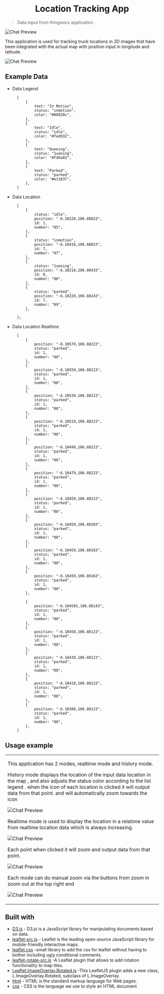 
<h1 align="center"  style="font-weight:bold;" >
  <br>
  <!-- <a href="http://www.amitmerchant.com/electron-markdownify"><img src="https://raw.githubusercontent.com/amitmerchant1990/electron-markdownify/master/app/img/markdownify.png" alt="Markdownify" width="200"></a> -->
  <br>
  Location Tracking App
  <br>
</h1>

> Data input from thingworx application .

<!-- <h4 align="center">A minimal Markdown Editor desktop app built on top of <a target="_blank">Electron</a>.</h4> -->

![Chat Preview](https://github.com/zainuddin-maker/Location-Tracking/blob/master/App.PNG?raw=true)
<!-- ![screenshot](https://github.com/zainuddin-maker/Export-Excel-to-Json/blob/master/Convert_excel_to_JSON.mp4?raw=true)

https://github.com/zainuddin-maker/Export-Excel-to-Json/blob/master/Convert_excel_to_JSON.mp4 -->



This application is used for tracking truck locations in 2D images that have been integrated with the actual map 
with position input in longitude and latitude.

![Chat Preview](https://github.com/zainuddin-maker/Location-Tracking/blob/master/ImginMap.PNG?raw=true)


## Example Data
- Data Legend

        [
            {
                text: "In Motion",
                status: "inmotion",
                color: "#00828c",
            },
            {
                text: "Idle",
                status: "idle",
                color: "#fed932",
            },
            {
                text: "Queeing",
                status: "1ueeing",
                color: "#fd6a03",
            },
            {
                text: "Parked",
                status: "parked",
                color: "#e1383f",
            },
        ]

- Data Location 

        [
            {
                status: "idle",
                position: "-6.10228,106.88023",
                id: 1,
                number: "05",
            },
            {
                status: "inmotion",
                position: "-6.10418,106.88023",
                id: 7,
                number: "07",
            },
            {
                status: "1ueeing",
                position: "-6.10218,106.88433",
                id: 8,
                number: "08",
            },
            {
                status: "parked",
                position: "-6.10228,106.88243",
                id: 7,
                number: "09",
            },

        ];

- Data Location Realtime

        [
            {
                position: "-6.10579,106.88223",
                status: "parked",
                id: 1,
                number: "08",
            },
            {
                position: "-6.10559,106.88223",
                status: "parked",
                id: 1,
                number: "08",
            },
            {
                position: "-6.10539,106.88223",
                status: "parked",
                id: 1,
                number: "08",
            },
            {
                position: "-6.10519,106.88223",
                status: "parked",
                id: 1,
                number: "08",
            },
            {
                position: "-6.10499,106.88223",
                status: "parked",
                id: 1,
                number: "08",
            },
            {
                position: "-6.10479,106.88223",
                status: "parked",
                id: 1,
                number: "08",
            },
            {
                position: "-6.10459,106.88223",
                status: "parked",
                id: 1,
                number: "08",
            },
            {
                position: "-6.10459,106.88203",
                status: "parked",
                id: 1,
                number: "08",
            },
            {
                position: "-6.10459,106.88183",
                status: "parked",
                id: 1,
                number: "08",
            },
            {
                position: "-6.10459,106.88163",
                status: "parked",
                id: 1,
                number: "08",
            },

            {
                position: "-6.104585,106.88143",
                status: "parked",
                id: 1,
                number: "08",
            },
            {
                position: "-6.10458,106.88123",
                status: "parked",
                id: 1,
                number: "08",
            },
            {
                position: "-6.10438,106.88123",
                status: "parked",
                id: 1,
                number: "08",
            },
            {
                position: "-6.10418,106.88123",
                status: "parked",
                id: 1,
                number: "08",
            },
            {
                position: "-6.10388,106.88123",
                status: "parked",
                id: 1,
                number: "08",
            },
        ]


## Usage example

<table>
<tr>
<td>






This application has 2 modes, realtime mode and history mode.

History mode displays the location of the input data location in the map , and also adjusts the status color according to the list legend . when the icon of each location is clicked it will output data from that point. and will automatically zoom towards the icon

![Chat Preview](https://github.com/zainuddin-maker/Location-Tracking/blob/master/zoomintruck.PNG?raw=true)

Realtime mode is used to display the location in a relatime value from realtime location data which is always increasing.
 
 ![Chat Preview](https://github.com/zainuddin-maker/Location-Tracking/blob/master/AppRealtime.PNG?raw=true)

 Each point when clicked it will zoom and output data from that point.

 ![Chat Preview](https://github.com/zainuddin-maker/Location-Tracking/blob/master/zoomrealtimetruck.PNG?raw=true)

Each mode can do manual zoom via the buttons from zoom in zoom out at the top right end

 ![Chat Preview](https://github.com/zainuddin-maker/Location-Tracking/blob/master/zoombutton.PNG?raw=true)



</td>
</tr>
</table>


<!-- ## BIND DATA

1.  JSONDocinformation , input - JSON - Data for Doc Information in header

   
        {
            name: (STRING),
            value: (STRING),
        }



2.  JSONHeaderinformation, input - JSON - Data for Headerinformation in header.

       
        {
            name: (STRING),
            value: (STRING),
        }

3.  ConfigurationWidth, input - INFOTABLE - Configuration widht each of column in excel.

       
        {
            width: (STRING),
        }


4.  BooleanDisplayButton , input -BOOLEAN - Input for button seen or not 
5.  Filename , input - STRING - name of file after exported
6.  Headername , input - STRING - the title in template document.
4.  LabourProductivity , input - INFOTABLE - Data for Labour Productuvity

        {
            name: (STRING),
            value: (STRING),
            unit:  (STRING),
         }

5.  DataAddChangeMaintanance , input - INFOTABLE - List of Change of Maintanance .

        datashape :
        {
            changefrom : (DATE),
            idmaintanance : (NUMBER),
        }

6.  DataClickMaintanance , output - INFOABLE - Data out after click maintanance .

        datashape :
        {
            form : (DATE) ,
            to : (DATE),
            id : (STRING),
            idmaintanance : (NUMBER),
            imgstatus : (STRING),
            status : (STRING),
            text : (STRING),
        }

7.  idRandom , input - STRING - Random ID for Application
8.  HeightOfHeader , input - NUMBER - change height of header tittle

## BIND TRIGGER

1. clickMaintanance, out - "Event triggered when clicked the maintanance"
1. updateMaintanance, in - "Event triggered when maintanance updated"


 -->





## Built with 

- [D3.js](https://d3js.org/) - D3.js is a JavaScript library for manipulating documents based on data.
- [leaflet-src.js](https://leafletjs.com/download.html) - Leaflet is the leading open-source JavaScript library for mobile-friendly interactive maps.
- [leaflet.css](https://www.npmjs.com/package/leaflet-css) -small library to add the css for leaflet without having to bother including ugly conditional comments.
- [leaflet-rotate-src.js](https://www.npmjs.com/package/leaflet-rotate) -A Leaflet plugin that allows to add rotation functionality to map tiles.
- [Leaflet.ImageOverlay.Rotated.js](https://github.com/IvanSanchez/Leaflet.ImageOverlay.Rotated) -This LeafletJS plugin adds a new class, L.ImageOverlay.Rotated, subclass of L.ImageOverlay.
- [html](https://www.w3schools.com/html/) - HTML is the standard markup language for Web pages.
- [css](https://www.w3schools.com/css/) - CSS is the language we use to style an HTML document














